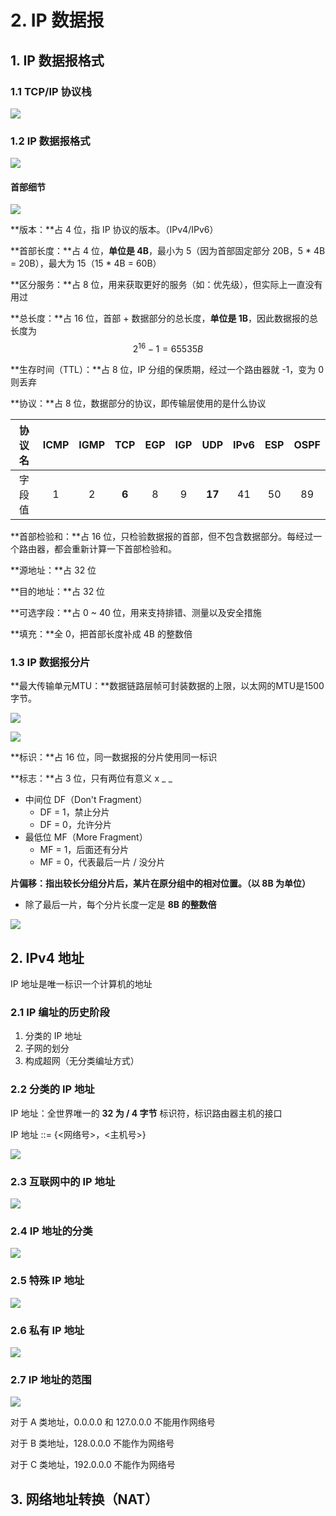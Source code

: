 # 2. IP 数据报

## 1. IP 数据报格式

### 1.1 TCP/IP 协议栈

![](../.gitbook/assets/image%20%2896%29.png)

### 1.2 IP 数据报格式

![](../.gitbook/assets/image%20%28118%29.png)

#### 首部细节

![](../.gitbook/assets/image%20%28113%29.png)

**版本：**占 4 位，指 IP 协议的版本。（IPv4/IPv6）

**首部长度：**占 4 位，**单位是 4B**，最小为 5（因为首部固定部分 20B，5 \* 4B = 20B），最大为 15（15 \* 4B = 60B）

**区分服务：**占 8 位，用来获取更好的服务（如：优先级），但实际上一直没有用过

**总长度：**占 16 位，首部 + 数据部分的总长度，**单位是 1B**，因此数据报的总长度为 $$2^{16} - 1 = 65535 B$$ 

**生存时间（TTL）：**占 8 位，IP 分组的保质期，经过一个路由器就 -1，变为 0 则丢弃

**协议：**占 8 位，数据部分的协议，即传输层使用的是什么协议

| 协议名 | ICMP | IGMP | TCP | EGP | IGP | UDP | IPv6 | ESP | OSPF |
| :---: | :---: | :---: | :---: | :---: | :---: | :---: | :---: | :---: | :---: |
| 字段值 | 1 | 2 | **6** | 8 | 9 | **17** | 41 | 50 | 89 |

**首部检验和：**占 16 位，只检验数据报的首部，但不包含数据部分。每经过一个路由器，都会重新计算一下首部检验和。

**源地址：**占 32 位

**目的地址：**占 32 位

**可选字段：**占 0 ~ 40 位，用来支持排错、测量以及安全措施

**填充：**全 0，把首部长度补成 4B 的整数倍

### 1.3 IP 数据报分片

**最大传输单元MTU：**数据链路层帧可封装数据的上限，以太网的MTU是1500字节。

![](../.gitbook/assets/image%20%2894%29.png)

![](../.gitbook/assets/image%20%2892%29.png)

**标识：**占 16 位，同一数据报的分片使用同一标识

**标志：**占 3 位，只有两位有意义 x \_ \_

* 中间位 DF（Don't Fragment）
  * DF = 1，禁止分片
  * DF = 0，允许分片
* 最低位 MF（More Fragment）
  * MF = 1，后面还有分片
  * MF = 0，代表最后一片 / 没分片

**片偏移：**指出较长分组分片后，某片在原分组中的相对位置。**（以 8B 为单位）**

* 除了最后一片，每个分片长度一定是 **8B 的整数倍**

![](../.gitbook/assets/image%20%2868%29.png)

## 2. IPv4 地址

IP 地址是唯一标识一个计算机的地址

### 2.1 IP 编址的历史阶段

1. 分类的 IP 地址
2. 子网的划分
3. 构成超网（无分类编址方式）

### 2.2 分类的 IP 地址

IP 地址：全世界唯一的 **32 为 / 4 字节** 标识符，标识路由器主机的接口

IP 地址 ::= {&lt;网络号&gt;，&lt;主机号&gt;}

![](../.gitbook/assets/image%20%28147%29.png)

### 2.3 互联网中的 IP 地址

![](../.gitbook/assets/image%20%28150%29.png)

### 2.4 IP 地址的分类

![](../.gitbook/assets/image%20%28148%29.png)

### 2.5 特殊 IP 地址

![](../.gitbook/assets/image%20%28151%29.png)

### 2.6 私有 IP 地址

![](../.gitbook/assets/image%20%28149%29.png)

### 2.7 IP 地址的范围

![](../.gitbook/assets/image%20%28146%29.png)

对于 A 类地址，0.0.0.0 和 127.0.0.0 不能用作网络号

对于 B 类地址，128.0.0.0 不能作为网络号

对于 C 类地址，192.0.0.0 不能作为网络号

## 3. 网络地址转换（NAT）




